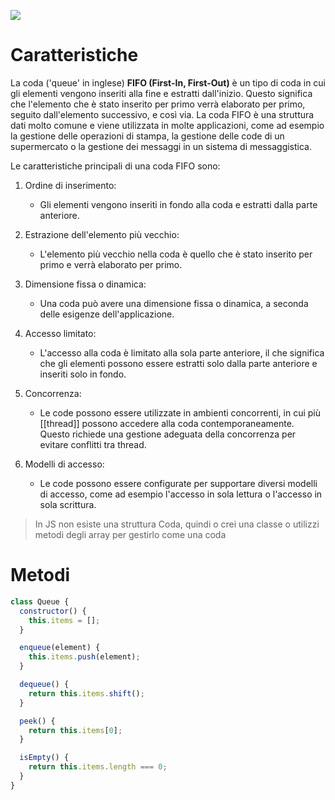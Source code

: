 
![](https://i.imgur.com/CIUQyjH.png)


# Caratteristiche

La coda ('queue' in inglese) **FIFO (First-In, First-Out)** è un tipo di coda in cui gli elementi vengono inseriti alla fine e estratti dall'inizio. Questo significa che l'elemento che è stato inserito per primo verrà elaborato per primo, seguito dall'elemento successivo, e così via. La coda FIFO è una struttura dati molto comune e viene utilizzata in molte applicazioni, come ad esempio la gestione delle operazioni di stampa, la gestione delle code di un supermercato o la gestione dei messaggi in un sistema di messaggistica.

Le caratteristiche principali di una coda FIFO sono:

1.  Ordine di inserimento: 
	- Gli elementi vengono inseriti in fondo alla coda e estratti dalla parte anteriore.

2.  Estrazione dell'elemento più vecchio: 
	- L'elemento più vecchio nella coda è quello che è stato inserito per primo e verrà elaborato per primo.

3.  Dimensione fissa o dinamica: 
	- Una coda può avere una dimensione fissa o dinamica, a seconda delle esigenze dell'applicazione.

4.  Accesso limitato: 
	- L'accesso alla coda è limitato alla sola parte anteriore, il che significa che gli elementi possono essere estratti solo dalla parte anteriore e inseriti solo in fondo.

5.  Concorrenza: 
	- Le code possono essere utilizzate in ambienti concorrenti, in cui più [[thread]] possono accedere alla coda contemporaneamente. Questo richiede una gestione adeguata della concorrenza per evitare conflitti tra thread.

6.  Modelli di accesso: 
	- Le code possono essere configurate per supportare diversi modelli di accesso, come ad esempio l'accesso in sola lettura o l'accesso in sola scrittura.

>In JS non esiste una struttura Coda, quindi o crei una classe o utilizzi metodi degli array per gestirlo come una coda

# Metodi

```js
class Queue {
  constructor() {
    this.items = [];
  }

  enqueue(element) {
    this.items.push(element);
  }

  dequeue() {
    return this.items.shift();
  }

  peek() {
    return this.items[0];
  }

  isEmpty() {
    return this.items.length === 0;
  }
}
```
